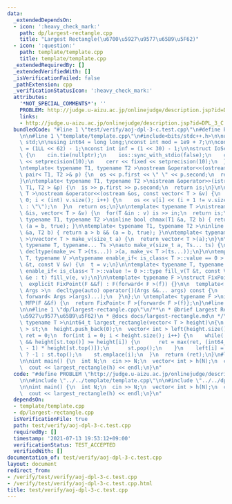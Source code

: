 ```yaml
---
data:
  _extendedDependsOn:
  - icon: ':heavy_check_mark:'
    path: dp/largest-rectangle.cpp
    title: "Largest Rectangle(\u6700\u5927\u9577\u65B9\u5F62)"
  - icon: ':question:'
    path: template/template.cpp
    title: template/template.cpp
  _extendedRequiredBy: []
  _extendedVerifiedWith: []
  _isVerificationFailed: false
  _pathExtension: cpp
  _verificationStatusIcon: ':heavy_check_mark:'
  attributes:
    '*NOT_SPECIAL_COMMENTS*': ''
    PROBLEM: http://judge.u-aizu.ac.jp/onlinejudge/description.jsp?id=DPL_3_C
    links:
    - http://judge.u-aizu.ac.jp/onlinejudge/description.jsp?id=DPL_3_C
  bundledCode: "#line 1 \"test/verify/aoj-dpl-3-c.test.cpp\"\n#define PROBLEM \"http://judge.u-aizu.ac.jp/onlinejudge/description.jsp?id=DPL_3_C\"\
    \n\n#line 1 \"template/template.cpp\"\n#include<bits/stdc++.h>\n\nusing namespace\
    \ std;\n\nusing int64 = long long;\nconst int mod = 1e9 + 7;\n\nconst int64 infll\
    \ = (1LL << 62) - 1;\nconst int inf = (1 << 30) - 1;\n\nstruct IoSetup {\n  IoSetup()\
    \ {\n    cin.tie(nullptr);\n    ios::sync_with_stdio(false);\n    cout << fixed\
    \ << setprecision(10);\n    cerr << fixed << setprecision(10);\n  }\n} iosetup;\n\
    \ntemplate< typename T1, typename T2 >\nostream &operator<<(ostream &os, const\
    \ pair< T1, T2 >& p) {\n  os << p.first << \" \" << p.second;\n  return os;\n\
    }\n\ntemplate< typename T1, typename T2 >\nistream &operator>>(istream &is, pair<\
    \ T1, T2 > &p) {\n  is >> p.first >> p.second;\n  return is;\n}\n\ntemplate< typename\
    \ T >\nostream &operator<<(ostream &os, const vector< T > &v) {\n  for(int i =\
    \ 0; i < (int) v.size(); i++) {\n    os << v[i] << (i + 1 != v.size() ? \" \"\
    \ : \"\");\n  }\n  return os;\n}\n\ntemplate< typename T >\nistream &operator>>(istream\
    \ &is, vector< T > &v) {\n  for(T &in : v) is >> in;\n  return is;\n}\n\ntemplate<\
    \ typename T1, typename T2 >\ninline bool chmax(T1 &a, T2 b) { return a < b &&\
    \ (a = b, true); }\n\ntemplate< typename T1, typename T2 >\ninline bool chmin(T1\
    \ &a, T2 b) { return a > b && (a = b, true); }\n\ntemplate< typename T = int64\
    \ >\nvector< T > make_v(size_t a) {\n  return vector< T >(a);\n}\n\ntemplate<\
    \ typename T, typename... Ts >\nauto make_v(size_t a, Ts... ts) {\n  return vector<\
    \ decltype(make_v< T >(ts...)) >(a, make_v< T >(ts...));\n}\n\ntemplate< typename\
    \ T, typename V >\ntypename enable_if< is_class< T >::value == 0 >::type fill_v(T\
    \ &t, const V &v) {\n  t = v;\n}\n\ntemplate< typename T, typename V >\ntypename\
    \ enable_if< is_class< T >::value != 0 >::type fill_v(T &t, const V &v) {\n  for(auto\
    \ &e : t) fill_v(e, v);\n}\n\ntemplate< typename F >\nstruct FixPoint : F {\n\
    \  explicit FixPoint(F &&f) : F(forward< F >(f)) {}\n\n  template< typename...\
    \ Args >\n  decltype(auto) operator()(Args &&... args) const {\n    return F::operator()(*this,\
    \ forward< Args >(args)...);\n  }\n};\n \ntemplate< typename F >\ninline decltype(auto)\
    \ MFP(F &&f) {\n  return FixPoint< F >{forward< F >(f)};\n}\n#line 4 \"test/verify/aoj-dpl-3-c.test.cpp\"\
    \n\n#line 1 \"dp/largest-rectangle.cpp\"\n/**\n * @brief Largest Rectangle(\u6700\
    \u5927\u9577\u65B9\u5F62)\n * @docs docs/largest-rectangle.md\n */\t\ntemplate<\
    \ typename T >\nint64_t largest_rectangle(vector< T > height)\n{\n  stack< int\
    \ > st;\n  height.push_back(0);\n  vector< int > left(height.size());\n  int64_t\
    \ ret = 0;\n  for(int i = 0; i < height.size(); i++) {\n    while(!st.empty()\
    \ && height[st.top()] >= height[i]) {\n      ret = max(ret, (int64_t) (i - left[st.top()]\
    \ - 1) * height[st.top()]);\n      st.pop();\n    }\n    left[i] = st.empty()\
    \ ? -1 : st.top();\n    st.emplace(i);\n  }\n  return (ret);\n}\n#line 6 \"test/verify/aoj-dpl-3-c.test.cpp\"\
    \n\nint main() {\n  int N;\n  cin >> N;\n  vector< int > h(N);\n  cin >> h;\n\
    \  cout << largest_rectangle(h) << endl;\n}\n"
  code: "#define PROBLEM \"http://judge.u-aizu.ac.jp/onlinejudge/description.jsp?id=DPL_3_C\"\
    \n\n#include \"../../template/template.cpp\"\n\n#include \"../../dp/largest-rectangle.cpp\"\
    \n\nint main() {\n  int N;\n  cin >> N;\n  vector< int > h(N);\n  cin >> h;\n\
    \  cout << largest_rectangle(h) << endl;\n}\n"
  dependsOn:
  - template/template.cpp
  - dp/largest-rectangle.cpp
  isVerificationFile: true
  path: test/verify/aoj-dpl-3-c.test.cpp
  requiredBy: []
  timestamp: '2021-07-13 19:53:12+09:00'
  verificationStatus: TEST_ACCEPTED
  verifiedWith: []
documentation_of: test/verify/aoj-dpl-3-c.test.cpp
layout: document
redirect_from:
- /verify/test/verify/aoj-dpl-3-c.test.cpp
- /verify/test/verify/aoj-dpl-3-c.test.cpp.html
title: test/verify/aoj-dpl-3-c.test.cpp
---
```

